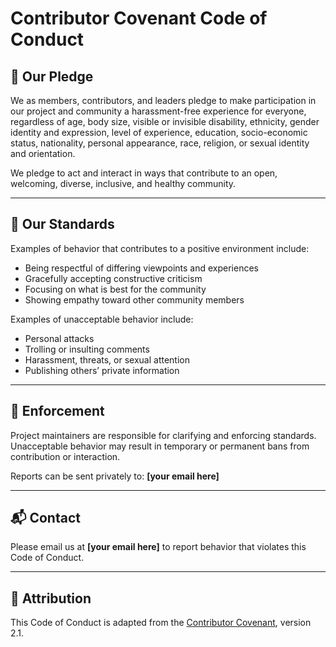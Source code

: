 # Contributor Covenant Code of Conduct

## 📌 Our Pledge

We as members, contributors, and leaders pledge to make participation in our project and community a harassment-free experience for everyone, regardless of age, body size, visible or invisible disability, ethnicity, gender identity and expression, level of experience, education, socio-economic status, nationality, personal appearance, race, religion, or sexual identity and orientation.

We pledge to act and interact in ways that contribute to an open, welcoming, diverse, inclusive, and healthy community.

---

## 🤝 Our Standards

Examples of behavior that contributes to a positive environment include:

- Being respectful of differing viewpoints and experiences
- Gracefully accepting constructive criticism
- Focusing on what is best for the community
- Showing empathy toward other community members

Examples of unacceptable behavior include:

- Personal attacks
- Trolling or insulting comments
- Harassment, threats, or sexual attention
- Publishing others’ private information

---

## 🚨 Enforcement

Project maintainers are responsible for clarifying and enforcing standards. Unacceptable behavior may result in temporary or permanent bans from contribution or interaction.

Reports can be sent privately to: **[your email here]**

---

## 📬 Contact

Please email us at **[your email here]** to report behavior that violates this Code of Conduct.

---

## 🙌 Attribution

This Code of Conduct is adapted from the [Contributor Covenant](https://www.contributor-covenant.org), version 2.1.

